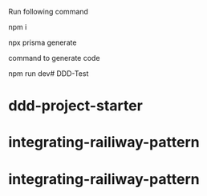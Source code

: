 Run following command

npm i

npx prisma generate
 
command to generate code

npm run dev# DDD-Test
# ddd-project-starter
# integrating-railiway-pattern
# integrating-railiway-pattern
